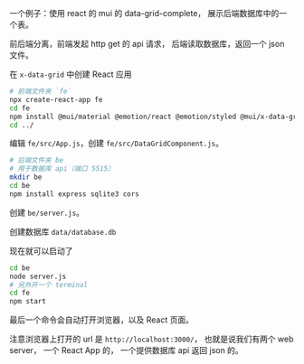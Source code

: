 一个例子：使用 react 的 mui 的 data-grid-complete， 展示后端数据库中的一个表。

前后端分离，前端发起 http get 的 api 请求， 后端读取数据库，返回一个 json 文件。

在 `x-data-grid` 中创建 React 应用
```bash
# 前端文件夹 `fe`
npx create-react-app fe
cd fe
npm install @mui/material @emotion/react @emotion/styled @mui/x-data-grid axios
cd ../
```
编辑 `fe/src/App.js`，创建 `fe/src/DataGridComponent.js`。

```bash
# 后端文件夹 be
# 用于数据库 api（端口 5515）
mkdir be
cd be
npm install express sqlite3 cors
```
创建 `be/server.js`。

创建数据库 `data/database.db`

现在就可以启动了
```bash
cd be
node server.js
# 另外开一个 terminal
cd fe
npm start
```
最后一个命令会自动打开浏览器，以及 React 页面。

注意浏览器上打开的 url 是 `http://localhost:3000/`， 也就是说我们有两个 web server， 一个 React App 的， 一个提供数据库 api 返回 json 的。

